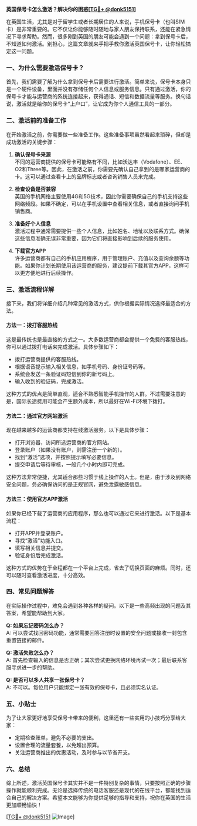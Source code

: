 **英国保号卡怎么激活？解决你的困惑[[TG💪+ @donk5151](https://t.me/s/donk5151)]**

在英国生活，尤其是对于留学生或者长期居住的人来说，手机保号卡（也叫SIM卡）是非常重要的。它不仅让你能够随时随地与家人朋友保持联系，还能在紧急情况下寻求帮助。然而，很多刚到英国的朋友可能会遇到一个问题：拿到保号卡后，不知道如何激活。别担心，这篇文章就来手把手教你激活英国保号卡，让你轻松搞定这一问题。

### 一、为什么需要激活保号卡？

首先，我们需要了解为什么拿到保号卡后需要进行激活。简单来说，保号卡本身只是一个硬件设备，里面并没有存储任何个人信息或服务信息。只有通过激活，你的保号卡才能与运营商的系统连接起来，获得通话、短信和数据流量等服务。换句话说，激活就是给你的保号卡“上户口”，让它成为你个人通信工具的一部分。

### 二、激活前的准备工作

在开始激活之前，你需要做一些准备工作。这些准备事项虽然看起来琐碎，但却是成功激活的关键步骤：

1. **确认保号卡来源**  
   不同的运营商提供的保号卡可能略有不同，比如沃达丰（Vodafone）、EE、O2和Three等。因此，在激活之前，你需要先确认自己拿到的是哪家运营商的卡。这可以通过查看卡上的品牌标志或者咨询销售人员来完成。

2. **检查设备是否兼容**  
   英国的手机网络主要使用4G和5G技术，因此你需要确保自己的手机支持这些网络频段。如果不确定，可以在手机设置中查看相关信息，或者直接询问手机销售商。

3. **准备好个人信息**  
   激活过程中通常需要提供一些个人信息，比如姓名、地址以及联系方式。确保这些信息准确无误非常重要，因为它们将直接影响到后续的服务使用。

4. **下载官方APP**  
   许多运营商都有自己的手机应用程序，用于管理账户、充值以及查询余额等功能。如果你计划长期使用该运营商的服务，建议提前下载其官方APP，这样可以更方便地进行后续操作。

### 三、激活流程详解

接下来，我们将详细介绍几种常见的激活方式，供你根据实际情况选择最适合的方法。

#### 方法一：拨打客服热线
这是最传统也是最直接的方式之一。大多数运营商都会提供一个免费的客服热线，你可以通过拨打电话来完成激活。具体步骤如下：
- 拨打运营商提供的客服热线。
- 根据语音提示输入相关信息，如手机号码、身份证号码等。
- 系统会发送一条验证码短信到你的新号码上。
- 输入收到的验证码，完成激活。

这种方式的优点是简单直观，适合不熟悉智能手机操作的人群。不过需要注意的是，国际长途费用可能会产生额外成本，所以最好在Wi-Fi环境下拨打。

#### 方法二：通过官方网站激活
现在越来越多的运营商都支持在线激活服务。以下是具体步骤：
- 打开浏览器，访问所选运营商的官方网站。
- 登录账户（如果没有账户，则需注册一个新的）。
- 找到“激活”选项，并按照提示填写必要信息。
- 提交申请后等待审核，一般几个小时内即可完成。

这种方法非常便捷，尤其适合那些习惯于线上操作的人士。但是，由于涉及到网络安全问题，务必确保访问的是正规官网，避免泄露敏感信息。

#### 方法三：使用官方APP激活
如果你已经下载了运营商的应用程序，那么也可以通过它来进行激活。以下是基本流程：
- 打开APP并登录账户。
- 寻找“激活”功能入口。
- 填写相关信息并提交。
- 验证身份后完成激活。

这种方式的优势在于全程都在一个平台上完成，省去了切换页面的麻烦。同时，还可以随时查看激活进度，十分高效。

### 四、常见问题解答

在实际操作过程中，难免会遇到各种各样的疑问。以下是一些高频出现的问题及其答案，希望能帮助到大家。

**Q: 如果忘记密码怎么办？**  
A: 可以尝试找回密码功能，通常需要回答注册时设置的安全问题或接收一封包含重置链接的邮件。

**Q: 激活失败怎么办？**  
A: 首先检查输入的信息是否正确；其次尝试更换网络环境再试一次；最后联系客服寻求进一步的帮助。

**Q: 是否可以多人共享一张保号卡？**  
A: 不可以。每位用户只能绑定一张有效的保号卡，且必须实名认证。

### 五、小贴士

为了让大家更好地享受保号卡带来的便利，这里还有一些实用的小技巧分享给大家：
- 定期检查账单，避免不必要的支出。
- 设置合理的流量套餐，以免超出预算。
- 关注运营商推出的优惠活动，及时参与以节省开支。

### 六、总结

综上所述，激活英国保号卡其实并不是一件特别复杂的事情，只要按照正确的步骤操作就能顺利完成。无论是选择传统的电话客服还是现代的在线平台，都能找到适合自己的解决方案。希望本文能够为你提供足够的指导和支持，祝你在英国的生活更加顺畅愉快！

[[TG💪+ @donk5151](https://t.me/s/donk5151) ![Image](https://i.postimg.cc/rwNCRYN7/Snipaste-2025-04-30-17-27-05.png)]